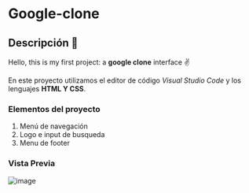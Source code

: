 # Google-clone
## Descripción 👀
Hello, this is my first project: a **google clone** interface ✌️

En este proyecto utilizamos el editor de código *Visual Studio Code* y los lenguajes **HTML Y CSS**.

### Elementos del proyecto
<ol>
  <li>Menú de navegación</li>
  <li>Logo e input de busqueda</li>
  <li>Menu de footer</li>
</ol>

### Vista Previa
![image](https://github.com/morales204/Google-clone/assets/146979292/49841e85-333f-45c2-ac7e-349add3c718e)
